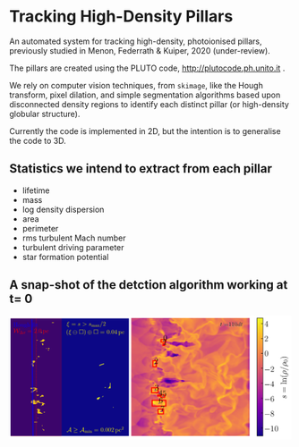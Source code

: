 # Tracking High-Density Pillars
An automated system for tracking high-density, photoionised pillars, previously studied in Menon, Federrath & Kuiper, 2020 (under-review).

The pillars are created using the PLUTO code, http://plutocode.ph.unito.it .

We rely on computer vision techniques, from `skimage`, like the Hough transform, pixel dilation, and simple segmentation algorithms based upon disconnected density regions to identify each distinct pillar (or high-density globular structure).

Currently the code is implemented in 2D, but the intention is to generalise the code to 3D.

## Statistics we intend to extract from each pillar

* lifetime
* mass
* log density dispersion
* area
* perimeter
* rms turbulent Mach number
* turbulent driving parameter
* star formation potential

## A snap-shot of the detction algorithm working at t= 0
![t=0](/Pics/gitPic1.png)
